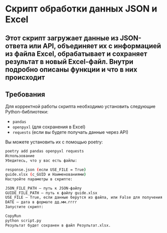 # Скрипт обработки данных JSON и Excel

Этот скрипт загружает данные из JSON-ответа или API, объединяет их с информацией из файла Excel, обрабатывает и сохраняет результат в новый Excel-файл.
Внутри подробно описаны функции и что в них происходит
---

## Требования

Для корректной работы скрипта необходимо установить следующие Python-библиотеки:

- `pandas`
- `openpyxl` (для сохранения в Excel)
- `requests` (если вы будете получать данные через API)

Вы можете установить их с помощью poetry:

```bash
poetry add pandas openpyxl requests
Использование
Убедитесь, что у вас есть файлы:

response.json (если USE_FILE = True)
guide.xlsx (с_GUID и Наименованиями)
Настройте параметры в скрипте:

JSON_FILE_PATH — путь к JSON-файлу
GUIDE_FILE_PATH — путь к файлу guide.xlsx
USE_FILE — True, если данные берутся из файла, или False для получения через API
DATE — дата в формате дд.мм.гггг
Запустите скрипт:

CopyRun
python script.py
Результат будет сохранен в файл Результат.xlsx.

